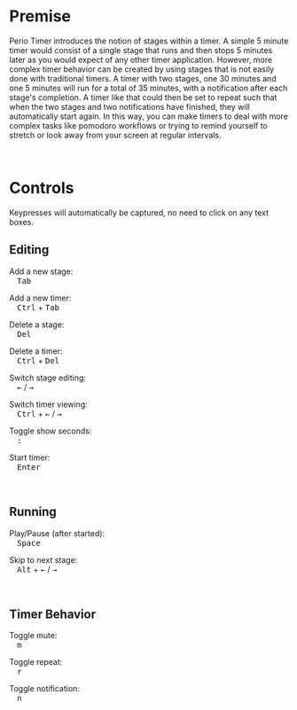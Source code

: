 # Premise
Perio Timer introduces the notion of stages within a timer. A simple 5 minute timer would consist of a single stage that runs and then stops 5 minutes later as you would expect of any other timer application. However, more complex timer behavior can be created by using stages that is not easily done with traditional timers. A timer with two stages, one 30 minutes and one 5 minutes will run for a total of 35 minutes, with a notification after each stage's completion. A timer like that could then be set to repeat such that when the two stages and two notifications have finished, they will automatically start again. In this way, you can make timers to deal with more complex tasks like pomodoro workflows or trying to remind yourself to stretch or look away from your screen at regular intervals.

</br>

# Controls
Keypresses will automatically be captured, no need to click on any text boxes.

## Editing    
Add a new stage:</br>
&emsp;<kbd>Tab</kbd>

Add a new timer:</br>
&emsp;<kbd>Ctrl</kbd> + <kbd>Tab</kbd>

Delete a stage:</br>
&emsp;<kbd>Del</kbd>

Delete a timer:</br>
&emsp;<kbd>Ctrl</kbd> + <kbd>Del</kbd>

Switch stage editing:</br>
&emsp;<kbd>&#8592;</kbd> / <kbd>&#8594;</kbd>

Switch timer viewing:</br>
&emsp;<kbd>Ctrl</kbd> + <kbd>&#8592;</kbd> / <kbd>&#8594;</kbd>

Toggle show seconds:</br>
&emsp;<kbd>:</kbd>

Start timer:</br>
&emsp;<kbd>Enter</kbd>

</br>

## Running
Play/Pause (after started):</br>
&emsp;<kbd>Space</kbd>

Skip to next stage:</br>
&emsp;<kbd>Alt</kbd> + <kbd>&#8592;</kbd> / <kbd>&#8594;</kbd>

</br>

## Timer Behavior
Toggle mute:</br>
&emsp;<kbd>m</kbd>

Toggle repeat:</br>
&emsp;<kbd>r</kbd>

Toggle notification:</br>
&emsp;<kbd>n</kbd>
